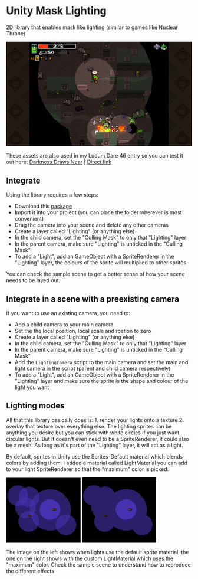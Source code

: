 # Unity Mask Lighting

2D library that enables mask like lighting (similar to games like Nuclear Throne)

<img src="Meta/nuclear_throne.png"/>

These assets are also used in my Ludum Dare 46 entry so you can test it out here: 
[Darkness Draws Near](https://ldjam.com/events/ludum-dare/46/darkness-draws-near)
| [Direct link](https://gibss.github.io/test/darkness-draws-near/v0.3/index.html)

## Integrate

Using the library requires a few steps:

- Download this <a id="raw-url" href="https://raw.githubusercontent.com/GibsS/unity-mask-lighting/master/mask-lighting.unitypackage">package</a>
- Import it into your project (you can place the folder wherever is most convenient)
- Drag the camera into your scene and delete any other cameras
- Create a layer called "Lighting" (or anything else)
- In the child camera, set the "Culling Mask" to only that "Lighting" layer
- In the parent camera, make sure "Lighting" is unticked in the "Culling Mask"
- To add a "Light", add an GameObject with a SpriteRenderer in the "Lighting" layer, the colours of the sprite will multiplied to other sprites

You can check the sample scene to get a better sense of how your scene needs to be layed out.

## Integrate in a scene with a preexisting camera

If you want to use an existing camera, you need to:

- Add a child camera to your main camera
- Set the the local position, local scale and roation to zero
- Create a layer called "Lighting" (or anything else)
- In the child camera, set the "Culling Mask" to only that "Lighting" layer
- In the parent camera, make sure "Lighting" is unticked in the "Culling Mask"
- Add the ```LightingCamera``` script to the main camera and set the main and light camera in the script (parent and child camera respectively)
- To add a "Light", add an GameObject with a SpriteRenderer in the "Lighting" layer and make sure the sprite is the shape and colour of the light you want

## Lighting modes

All that this library basically does is: 1. render your lights onto a texture 2. overlay that texture over everything else. The lighting sprites can be anything you desire but you can stick with white circles if you just want circular lights. But it doesn't even need to be a SpriteRenderer, it could also be a mesh. As long as it's part of the "Lighting" layer, it will act as a light.

By default, sprites in Unity use the Sprites-Default material which blends colors by adding them. I added a material called LightMaterial you can add to your light SpriteRenderer so that the "maximum" color is picked.

<p float="left">
  <img src="Meta/add-lighting.jpg" width="40%" />
  <img src="Meta/max-lighting.jpg" width="40%" /> 
</p>

The image on the left shows when lights use the default sprite material, the one on the right shows with the custom LightMaterial which uses the 
"maximum" color. Check the sample scene to understand how to reproduce the different effects.
